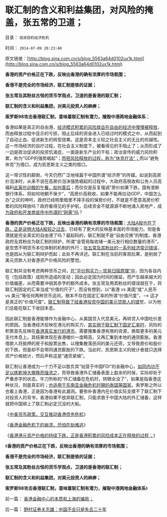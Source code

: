 # 联汇制的含义和利益集团，对风险的掩盖，张五常的卫道；

目录： `投资投机经济危机` 

时间： `2014-07-09 20:23:48` 

原文链接：[http://blog.sina.com.cn/s/blog_5563a64d0102ux1k.html](http://blog.sina.com.cn/s/blog_5563a64d0102ux1k.html)

**香港的资产价格正在下跌，反映出香港的确有浓厚的市场氛围；**

**香港不是完全的市场经济，联汇制是铁的证据；**

**张五常及其粉丝古怪的货币学观点，卫道的是香港的联汇制；**

**联汇制的含义和利益集团，对美元投资人的麻痹；**

**索罗斯98攻击香港联汇制，意味着联汇制有潜力，摧毁中港两地金融体系**；

香港如果是真正的自由港，[经济模式积累的风险就会在自由的经济中慢慢被释放](../../../2014/7/7/香港如果真的是一个自由港，香港经济体系就不会崩溃；.md)，而由释放过程中显示的亏损，阻止后续的资金进入已经过时的模式之中，从而起到了自动止血、促进新生的转型效果。这是资本主义较之社会主义的无比的优越性。这一市场经济的自疗过程，在社会主义制度下，被看得见的手阻止了；从而形成了一边是政治促进的投资饥渴症，一面是新生产业的干枯；政治宣传的威力风险积累，称为“GDP的强势崛起”；[而把风险释放的过程，称为“休克疗法”；](../../../2008/12/23/私有化，关闭亏损国企，强化社会保障.md)而以“避免休克”为借口，成为凯恩斯主义之类的借口。

这一常识性的颠倒，今天仍然广泛地喧嚣于中国所谓“经济界”的传媒。如说到高房价泡沫时，从来不说在高房价泡沫强势崛起的过程中，大政府高税收和公务人员高福利[此寅吃卯粮的午餐，如何善后](../../../2014/7/7/野村证券关志雄：中国不会只是失去二十年.md)；而仅仅是反复强调“房价如果下跌，国有垄断银行体系，将如何地朝不保夕”，“高房价高税收，如果不能再拉动GDP，中国怎么办”之灰的呻吟，政府已经明里暗里不择手段的保房价时，不就是不愿意高房价积累的风险释放吗？政府看得见的手护航，后续资金不就源源不断地涌入房地产，成[为政府和开发商宣传中所谓的“刚需”吗](../../../2008/5/27/硬需求来自银行信贷任务，房价极端下还可以再涨一倍.md)？

**香港的资产价格正在下跌，反映出香港的确有浓厚的市场氛围**；[大陆A股也在下跌，正是说明大陆A股较之过去](../../../2014/3/24/统计学的悖论：如果“散户不理性”为真，则机构都是错误的.md)，已经有了更大的反映基本面的市场能力。但是香港就是完全真实的自由港了吗？最起码的，联汇制就不是“自由交换”的制度。香港政府及其粉丝为联汇制的辩护，所谓“金管局每收储一美元发行相应数量的港币”，是忽悠不明货币本位体制的机制的外行；[张五常及其粉丝的一系列经济常识错误](../../../2011/11/30/平价购买力的货币“稳定”：汇率稳定则通货膨胀.md)，也是因从为联汇制辩护而起；此处不再详述。联汇制在当前的客观后果，是削弱了美元贷款人对香港资产价格风险的警觉。

联汇制并没有考虑两种货币之间，[在“平价购买力－贸易归宿原理”中](../../../2014/4/26/贸易归宿原理，金本位的逻辑，美元替代金本位的逻辑；.md)，因为各自内在（包括政策）成败所造成的变动；因此必定因为时间的推延，而产生越来越大的价值偏差，从而需要冲销其赤字的额外成本。张五常及用其粉丝的错误就在于，将联汇制固定的汇率当成“价值的尺子”，而没有想到，以“香港
vs 美国”或“人民币 vs 美元”等任何两种货币这间，根本不存在固定汇率的所谓“价值尺度”，——>
这才是真正的“价值尺度”。[联汇制导致了经香港投资中国的美元贷款人的错](../../../2011/1/3/联汇制或将覆灭中港整体经济.md)觉，以为他们总能在联汇下收回本息。

因此联汇制是香港能够作为金融中心，从美国贷入代息美元，再转贷入中国吃价差的原因。当香港经济反映在港元的购买力，[其实弱于联汇制下固定汇率时](../../../2014/7/3/中美货币政策，交互推动香港债务危机；.md)，风险的积累首先反映在[香港真实发行的港币](../../../2012/6/25/港元是劣币.md)，需要搜集香港有限的资源，换取更多的美元支付本息上。其结果体现在香港楼价一度畸高，又再汇集到本地的通货膨胀。香港借款人将抵押的房子和股票出售，以搜集散落民间的美元还债，又导致房价和股价的下跌，但是却不会带同通货膨胀的下跌。当此时，凯恩斯主义的统计者就只选择资产价格统计，然后声称这是“通货紧缩”。

联汇制让香港成为一个力不足以胜负其“钻营于中国FDI”的金融中心，[如同内功不足以练乾坤大挪移而强求之](../../../2014/7/4/香港金融“中心”的崩溃，恐怕在劫难逃；.md)，而导致香港外汇储备表面上盈余的时侯，实际却处于严重赤字的状态。牛刀所称的“外汇储备在危机时，转眼全没了”，如果是指香港这种状况，则是真实的；[也适用于东南亚金融危机时期的泰国等国家](../../../2009/4/29/98金融危机教训：高估汇率民众可以得益吗？.md)。索罗斯之所以也看上香港，正是因为香港有此漏洞。要弥补香港内在价值实际支撑不了联汇制下对投资人的背书，香港如果不放弃联汇制，只能求救于中国大陆的外汇储备，这样就把中国绑上了联汇制必定沉没的大船。

《[中美货币政策，交互推动香港债务危机](../../../2014/7/3/中美货币政策，交互推动香港债务危机；.md)》

《[香港金融危机下的崩溃，恐怕在劫难逃](../../../2014/7/4/香港金融“中心”的崩溃，恐怕在劫难逃；.md)》

《[香港港元资产价格的持续下跌，正是香港积累的风险成本正在释放的过程；](../../../2014/7/7/香港如果真的是一个自由港，香港经济体系就不会崩溃；.md)》

《**香港的资产价格正在下跌，反映出香港的确有浓厚的市场氛围；**

**香港不是完全的市场经济，联汇制是铁的证据；**

**张五常及其粉丝古怪的货币学观点，卫道的是香港的联汇制；**

**联汇制的含义和利益集团，对美元投资人的麻痹；**

**索罗斯98攻击香港联汇制，意味着联汇制有潜力，摧毁中港两地金融体系**》

前一篇： [香港金融中心的本质和上海的骗局；](../../../2014/7/13/香港金融中心的本质和上海的骗局；.md)

后一篇： [野村证券关志雄：中国不会只是失去二十年](../../../2014/7/7/野村证券关志雄：中国不会只是失去二十年.md)

